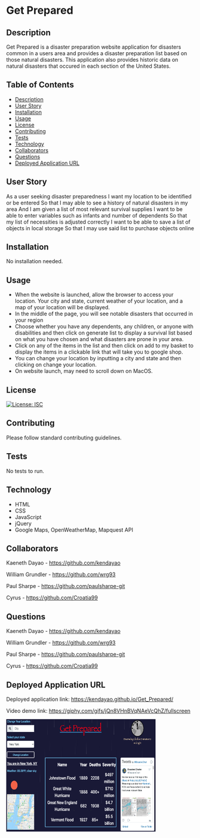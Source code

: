 # Get Prepared
 
## Description

Get Prepared is a disaster preparation website application for disasters common in a users area and provides a disaster preparation list based on those natural disasters. This application also provides historic data on natural disasters that occured in each section of the United States. 

## Table of Contents

* [Description](#description)
* [User Story](#user-story)
* [Installation](#installation)
* [Usage](#usage)
* [License](#license)
* [Contributing](#contributing)
* [Tests](#tests)
* [Technology](#technology)
* [Collaborators](#collaborators)
* [Questions](#questions)
* [Deployed Application URL](#deployed-application-URL)



## User Story

As a user seeking disaster preparedness I want my location to be identified or be entered So that I may able to see a history of natural disasters in my area And I am given a list of most relevant survival supplies I want to be able to enter variables such as infants and number of dependents So that my list of necessities is adjusted correctly I want to be able to save a list of objects in local storage So that I may use said list to purchase objects online


## Installation


No installation needed. 


## Usage

- When the website is launched, allow the browser to access your location. Your city and state, current weather of your location, and a map of your location will be displayed. 
- In the middle of the page, you will see notable disasters that occurred in your region 
- Choose whether you have any dependents, any children, or anyone with disabilities and then click on generate list to display a survival list based on what you have chosen and what disasters are prone in your area. 
- Click on any of the items in the list and then click on add to my basket to display the items in a clickable link that will take you to google shop. 
- You can change your location by inputting a city and state and then clicking on change your location. 
- On website launch, may need to scroll down on MacOS.


## License


[![License: ISC](https://img.shields.io/badge/License-ISC-blue.svg)](https://opensource.org/licenses/ISC)


## Contributing


Please follow standard contributing guidelines.


## Tests


No tests to run.


## Technology

- HTML
- CSS
- JavaScript
- jQuery
- Google Maps, OpenWeatherMap, Mapquest API


## Collaborators

Kaeneth Dayao - https://github.com/kendayao

William Grundler - https://github.com/wrg93

Paul Sharpe - https://github.com/paulsharpe-git

Cyrus - https://github.com/Croatia99


## Questions

Kaeneth Dayao - https://github.com/kendayao

William Grundler - https://github.com/wrg93

Paul Sharpe - https://github.com/paulsharpe-git

Cyrus - https://github.com/Croatia99


## Deployed Application URL

Deployed application link: https://kendayao.github.io/Get_Prepared/

Video demo link: https://giphy.com/gifs/jQn8VHnBVqNAeVcQhZ/fullscreen

<img src="images/getprepared.png" width="400" height="300">
